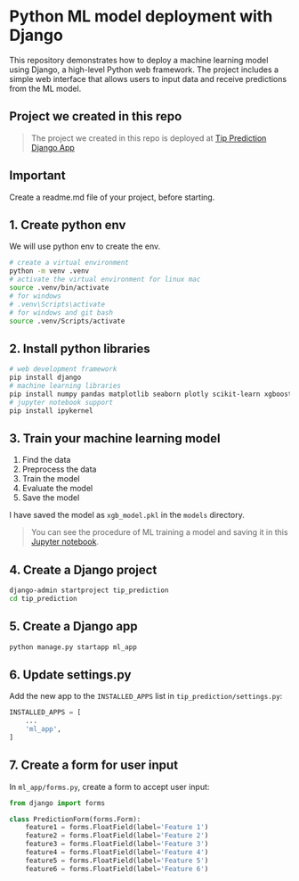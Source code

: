# Python ML model deployment with Django

This repository demonstrates how to deploy a machine learning model using Django, a high-level Python web framework. The project includes a simple web interface that allows users to input data and receive predictions from the ML model.

## Project we created in this repo
> The project we created in this repo is deployed at [Tip Prediction Django App](https://django.codanics.com/)


## Important
Create a readme.md file of your project, before starting.

## 1. Create python env

We will use python env to create the env.

```bash
# create a virtual environment
python -m venv .venv
# activate the virtual environment for linux mac 
source .venv/bin/activate
# for windows
# .venv\Scripts\activate
# for windows and git bash
source .venv/Scripts/activate
```

## 2. Install python libraries

```bash
# web development framework
pip install django
# machine learning libraries
pip install numpy pandas matplotlib seaborn plotly scikit-learn xgboost
# jupyter notebook support
pip install ipykernel
```

## 3. Train your machine learning model

1. Find the data
2. Preprocess the data
3. Train the model
4. Evaluate the model
5. Save the model

I have saved the model as `xgb_model.pkl` in the `models` directory.
> You can see the procedure of ML training a model and saving it in this [Jupyter notebook](./ml_project/01_ml.ipynb).

## 4. Create a Django project

```bash
django-admin startproject tip_prediction
cd tip_prediction
```

## 5. Create a Django app

```bash
python manage.py startapp ml_app
```

## 6. Update settings.py

Add the new app to the `INSTALLED_APPS` list in `tip_prediction/settings.py`:

```python
INSTALLED_APPS = [
    ...
    'ml_app',
]
```

## 7. Create a form for user input

In `ml_app/forms.py`, create a form to accept user input:

```python
from django import forms

class PredictionForm(forms.Form):
    feature1 = forms.FloatField(label='Feature 1')
    feature2 = forms.FloatField(label='Feature 2')
    feature3 = forms.FloatField(label='Feature 3')
    feature4 = forms.FloatField(label='Feature 4')
    feature5 = forms.FloatField(label='Feature 5')
    feature6 = forms.FloatField(label='Feature 6')
```

